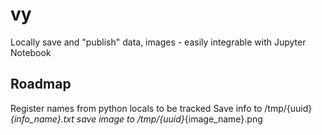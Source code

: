# vy
Locally save and "publish" data, images - easily integrable with Jupyter Notebook

## Roadmap

Register names from python locals to be tracked
Save info to /tmp/{uuid}_{info_name}.txt
save image to /tmp/{uuid}_{image_name}.png
